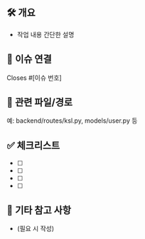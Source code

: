 ## 🛠 개요
- 작업 내용 간단한 설명

## 🎯 이슈 연결
Closes #[이슈 번호]

## 📁 관련 파일/경로
예: backend/routes/ksl.py, models/user.py 등


## ✅ 체크리스트
- [ ]
- [ ]
- [ ]
- [ ]

## 📝 기타 참고 사항
- (필요 시 작성)

